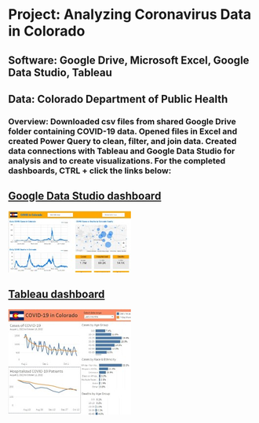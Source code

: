 # Project: Analyzing Coronavirus Data in Colorado
## Software: Google Drive, Microsoft Excel, Google Data Studio, Tableau
## Data: Colorado Department of Public Health

### Overview: Downloaded csv files from shared Google Drive folder containing COVID-19 data. Opened files in Excel and created Power Query to clean, filter, and join data. Created data connections with Tableau and Google Data Studio for analysis and to create visualizations. For the completed dashboards, CTRL + click the links below: 

## [Google Data Studio dashboard](https://datastudio.google.com/reporting/4449791a-985a-47b0-97fa-bce2c3dc0fbc)
![GDS dashboard](one_gds250w.jpg)
## [Tableau dashboard](https://public.tableau.com/app/profile/john.gimlin/viz/Colorado_COVID/Overview)
![Tableau dashboard](one_tableau250w.jpg)

